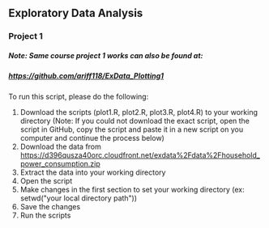 ## Exploratory Data Analysis
### Project 1
##### Note: Same course project 1 works can also be found at:
##### https://github.com/ariff118/ExData_Plotting1

To run this script, please do the following:

1. Download the scripts (plot1.R, plot2.R, plot3.R, plot4.R) to your working directory
   (Note: If you could not download the exact script, open the script in GitHub, copy the script and paste it
          in a new script on you computer and continue the process below)
2. Download the data from https://d396qusza40orc.cloudfront.net/exdata%2Fdata%2Fhousehold_power_consumption.zip
3. Extract the data into your working directory
4. Open the script
5. Make changes in the first section to set your working directory (ex: setwd("your local directory path"))
6. Save the changes
7. Run the scripts
